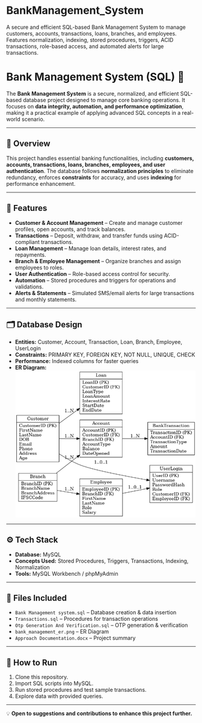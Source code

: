 # BankManagement_System
A secure and efficient SQL-based Bank Management System to manage customers, accounts, transactions, loans, branches, and employees. Features normalization, indexing, stored procedures, triggers, ACID transactions, role-based access, and automated alerts for large transactions.
# Bank Management System (SQL) 🏦

The **Bank Management System** is a secure, normalized, and efficient SQL-based database project designed to manage core banking operations. It focuses on **data integrity, automation, and performance optimization**, making it a practical example of applying advanced SQL concepts in a real-world scenario.

---

## 📌 Overview
This project handles essential banking functionalities, including **customers, accounts, transactions, loans, branches, employees, and user authentication**. The database follows **normalization principles** to eliminate redundancy, enforces **constraints** for accuracy, and uses **indexing** for performance enhancement.

---

## 🎯 Features
- **Customer & Account Management** – Create and manage customer profiles, open accounts, and track balances.
- **Transactions** – Deposit, withdraw, and transfer funds using ACID-compliant transactions.
- **Loan Management** – Manage loan details, interest rates, and repayments.
- **Branch & Employee Management** – Organize branches and assign employees to roles.
- **User Authentication** – Role-based access control for security.
- **Automation** – Stored procedures and triggers for operations and validations.
- **Alerts & Statements** – Simulated SMS/email alerts for large transactions and monthly statements.

---

## 🗂 Database Design
- **Entities:** Customer, Account, Transaction, Loan, Branch, Employee, UserLogin
- **Constraints:** PRIMARY KEY, FOREIGN KEY, NOT NULL, UNIQUE, CHECK
- **Performance:** Indexed columns for faster queries
- **ER Diagram:**  
  ![ER Diagram](bank_management_er.png)

---

## ⚙️ Tech Stack
- **Database:** MySQL
- **Concepts Used:** Stored Procedures, Triggers, Transactions, Indexing, Normalization
- **Tools:** MySQL Workbench / phpMyAdmin

---

## 📄 Files Included
- `Bank Management system.sql` – Database creation & data insertion
- `Transactions.sql` – Procedures for transaction operations
- `Otp Generation And Verification.sql` – OTP generation & verification
- `bank_management_er.png` – ER Diagram
- `Approach Documentation.docx` – Project summary

---

## 🚀 How to Run
1. Clone this repository.
2. Import SQL scripts into MySQL.
3. Run stored procedures and test sample transactions.
4. Explore data with provided queries.

---

💡 **Open to suggestions and contributions to enhance this project further.**
